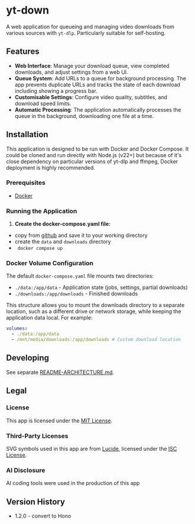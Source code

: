 # yt-down

A web application for queueing and managing video downloads from various sources with `yt-dlp`. Particularly suitable for self-hosting.

## Features

- **Web Interface**: Manage your download queue, view completed downloads, and adjust settings from a web UI.
- **Queue System**: Add URLs to a queue for background processing. The app prevents duplicate URLs and tracks the state of each download including showing a progress bar.
- **Customisable Settings**: Configure video quality, subtitles, and download speed limits.
- **Automatic Processing**: The application automatically processes the queue in the background, downloading one file at a time.

## Installation

This application is designed to be run with Docker and Docker Compose. It could be cloned and run directly with Node.js (v22+) but because of it's close dependency on particular versions of yt-dlp and ffmpeg, Docker deployment is highly recommended.

### Prerequisites

- [Docker](https://docs.docker.com/get-docker/)

### Running the Application

1.  **Create the docker-compose.yaml file:**

- copy from [github](https://github.com/IanKulin/yt-down/blob/main/docker-compose.yaml) and save it to your working directory
- create the `data` and `downloads` directory
- ` docker compose up`

### Docker Volume Configuration

The default `docker-compose.yaml` file mounts two directories:

- `./data:/app/data` - Application state (jobs, settings, partial downloads)
- `./downloads:/app/downloads` - Finished downloads

This structure allows you to mount the downloads directory to a separate location, such as a different drive or network storage, while keeping the application data local. For example:

```yaml
volumes:
  - ./data:/app/data
  - /mnt/media/downloads:/app/downloads # Custom download location
```

## Developing

See separate [README-ARCHITECTURE.md](https://github.com/IanKulin/yt-down/blob/main/README-ARCHITECTURE.md).

## Legal

### License

This app is licensed under the [MIT License](https://github.com/IanKulin/yt-down/blob/main/LICENSE.md).

### Third-Party Licenses

SVG symbols used in this app are from [Lucide](https://lucide.dev/), licensed under the [ISC License](https://lucide.dev/license).

### AI Disclosure

AI coding tools were used in the production of this app

## Version History

- 1.2.0 - convert to Hono
